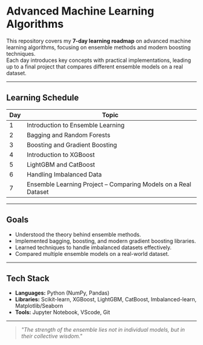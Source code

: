 # Advanced Machine Learning Algorithms

This repository covers my **7-day learning roadmap** on advanced machine learning algorithms, focusing on ensemble methods and modern boosting techniques.  
Each day introduces key concepts with practical implementations, leading up to a final project that compares different ensemble models on a real dataset.

---

## Learning Schedule

| Day | Topic |
|-----|-----------------------------------------------|
| 1   | Introduction to Ensemble Learning |
| 2   | Bagging and Random Forests |
| 3   | Boosting and Gradient Boosting |
| 4   | Introduction to XGBoost |
| 5   | LightGBM and CatBoost |
| 6   | Handling Imbalanced Data |
| 7   | Ensemble Learning Project – Comparing Models on a Real Dataset |

---

## Goals
- Understood the theory behind ensemble methods.
- Implemented bagging, boosting, and modern gradient boosting libraries.
- Learned techniques to handle imbalanced datasets effectively.
- Compared multiple ensemble models on a real-world dataset.

---

## Tech Stack
- **Languages:** Python (NumPy, Pandas)
- **Libraries:** Scikit-learn, XGBoost, LightGBM, CatBoost, Imbalanced-learn, Matplotlib/Seaborn
- **Tools:** Jupyter Notebook, VScode, Git

---

> *"The strength of the ensemble lies not in individual models, but in their collective wisdom."*

